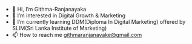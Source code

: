 - 👋 Hi, I’m Githma-Ranjanayaka
- 👀 I’m interested in Digital Growth & Marketing 
- 🌱 I’m currently learning DDM(Diploma In Digital Marketing) offered by SLIM(Sri Lanka Institute of Marketing)
- 📫 How to reach me githmaranjanayake@gmail.com

<!---
Githma-Ranjanayaka/Githma-Ranjanayaka is a ✨ special ✨ repository because its `README.md` (this file) appears on your GitHub profile.
You can click the Preview link to take a look at your changes.
--->
